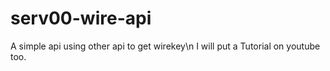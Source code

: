 # serv00-wire-api
A simple api using other api to get wirekey\n
I will put a Tutorial on youtube too.
